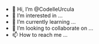 - 👋 Hi, I’m @CodelleUrcula
- 👀 I’m interested in ...
- 🌱 I’m currently learning ...
- 💞️ I’m looking to collaborate on ...
- 📫 How to reach me ...

<!---
CodelleUrcula/CodelleUrcula is a ✨ special ✨ repository because its `README.md` (this file) appears on your GitHub profile.
You can click the Preview link to take a look at your changes.
--->

